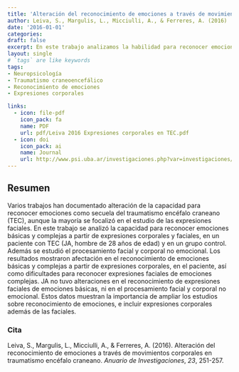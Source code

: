 ```yaml
---
title: 'Alteración del reconocimiento de emociones a través de movimientos corporales en traumatismo encéfalo craneano'
author: Leiva, S., Margulis, L., Micciulli, A., & Ferreres, A. (2016)
date: '2016-01-01'
categories:
draft: false
excerpt: En este trabajo analizamos la habilidad para reconocer emociones básicas y complejas a partir de expresiones corporales y faciales, en una persona adulta con traumatismo craneoencefálico. Los resultados mostraron afectación en el reconocimiento de emociones básicas y complejas a partir de expresiones corporales sin dificultades en el reconocimiento de expresiones faciales de emociones básicas.
layout: single
# `tags` are like keywords
tags:
- Neuropsicología
- Traumatismo craneoencefálico
- Reconocimiento de emociones
- Expresiones corporales

links:
  - icon: file-pdf
    icon_pack: fa
    name: PDF
    url: pdf/Leiva 2016 Expresiones corporales en TEC.pdf
  - icon: doi
    icon_pack: ai
    name: Journal
    url: http://www.psi.uba.ar/investigaciones.php?var=investigaciones/revistas/anuario/anteriores/anuario23/trabajo.php&id=949 
---
```


## Resumen

Varios trabajos han documentado alteración de la capacidad para reconocer emociones como secuela del traumatismo encéfalo craneano (TEC), aunque la mayoría se focalizó en el estudio de las expresiones faciales. En este trabajo se analizó la capacidad para reconocer emociones básicas y complejas a partir de expresiones corporales y faciales, en un paciente con TEC (JA, hombre de 28 años de edad) y en un grupo control. Además se estudió el procesamiento facial y corporal no emocional. Los resultados mostraron afectación en el reconocimiento de emociones básicas y complejas a partir de expresiones corporales, en el paciente, así como dificultades para reconocer expresiones faciales de emociones complejas. JA no tuvo alteraciones en el reconocimiento de expresiones faciales de emociones básicas, ni en el procesamiento facial y corporal no emocional. Estos datos muestran la importancia de ampliar los estudios sobre reconocimiento de emociones, e incluir expresiones corporales además de las faciales.

### Cita

Leiva, S., Margulis, L., Micciulli, A., & Ferreres, A. (2016). Alteración del reconocimiento de emociones a través de movimientos corporales en traumatismo encéfalo craneano. *Anuario de Investigaciones*, *23*, 251-257.
